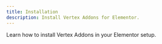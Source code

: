 ```yaml
---
title: Installation
description: Install Vertex Addons for Elementor.
---
```


Learn how to install Vertex Addons in your Elementor setup.
